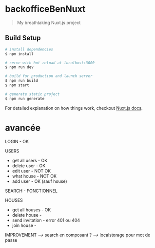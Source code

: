 # backofficeBenNuxt

> My breathtaking Nuxt.js project

## Build Setup

``` bash
# install dependencies
$ npm install

# serve with hot reload at localhost:3000
$ npm run dev

# build for production and launch server
$ npm run build
$ npm start

# generate static project
$ npm run generate
```

For detailed explanation on how things work, checkout [Nuxt.js docs](https://nuxtjs.org).



# avancée 
LOGIN           - OK

USERS 
- get all users - OK
- delete user   - OK
- edit user     - NOT OK 
- what house    - NOT OK
- add user      - OK (sauf house)

SEARCH          - FONCTIONNEL

HOUSES 
- get all houses    - OK
- delete house      - 
- send invitation   - error 401 ou 404
- join house        - 

IMPROVEMENT 
--> search en composant ?
--> localstorage pour mot de passe 